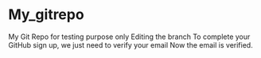 # My_gitrepo
My Git Repo for testing purpose only
Editing the branch
To complete your GitHub sign up, we just need to verify your email 
Now the email is verified. 

